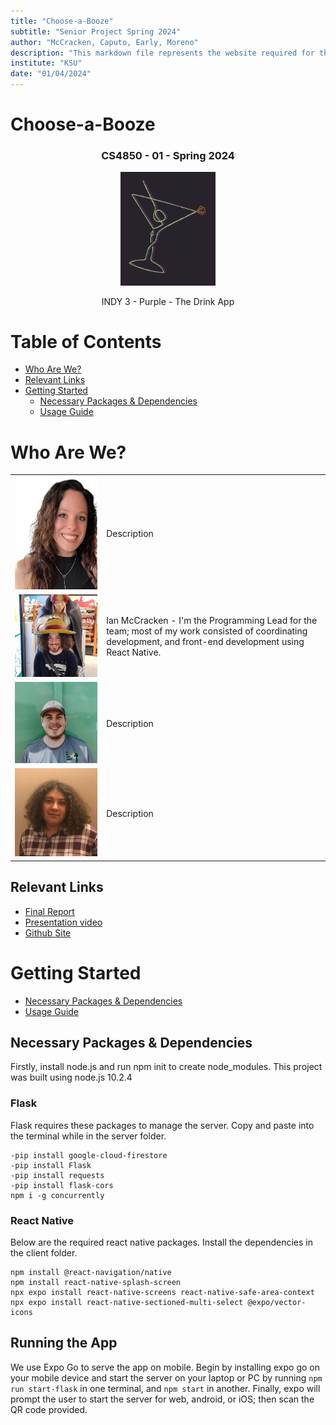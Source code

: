 ```yaml
---
title: "Choose-a-Booze"
subtitle: "Senior Project Spring 2024"
author: "McCracken, Caputo, Early, Moreno"
description: "This markdown file represents the website required for the Senior Project"
institute: "KSU"
date: "01/04/2024"
---
```


# Choose-a-Booze
<h3 align='center'>
CS4850 - 01 - Spring 2024
</h3>
<p align="center">
<img src="./client/ui/assets/logo.jpg" alt="The Drink App Logo" style="width:30%; border:0;">
</p>
<p align='center'>
INDY 3 - Purple - The Drink App
</p>


# Table of Contents
* [Who Are We?](#who-are-we)
* [Relevant Links](#relevant-links)
* [Getting Started](#getting-started)
	* [Necessary Packages & Dependencies](#necessary-packages--dependencies)
	* [Usage Guide](#usage-guide)

# Who Are We?

|||
|---|---|
|![Alyssa](images/Alyssa.jpg "Alyssa")|Description|
![Ian](images/Ian.jpg "Ian")|Ian McCracken - I'm the Programming Lead for the team; most of my work consisted of coordinating development, and front-end development using React Native.|
|![Josh](images/Josh.jpg "Josh")|Description|
![Rouse](images/Rouse.jpg "Rouse")|Description|


## Relevant Links
* [Final Report](./FinalReport.pdf)
* [Presentation video](https://www.youtube.com/watch?v=dQw4w9WgXcQ&ab_channel=RickAstley)
* [Github Site](https://github.com/4850-01-Senior-Project/Choose-a-Booze)


# Getting Started
* [Necessary Packages & Dependencies](#necessary-packages--dependencies)
* [Usage Guide](#usage-guide)

## Necessary Packages & Dependencies
Firstly, install node.js and run npm init to create node_modules. This project was built using node.js 10.2.4

### Flask
Flask requires these packages to manage the server.
Copy and paste into the terminal while in the server folder.
```
-pip install google-cloud-firestore
-pip install Flask
-pip install requests
-pip install flask-cors
npm i -g concurrently
```

### React Native
Below are the required react native packages.
Install the dependencies in the client folder.
```
npm install @react-navigation/native
npm install react-native-splash-screen
npx expo install react-native-screens react-native-safe-area-context
npx expo install react-native-sectioned-multi-select @expo/vector-icons 
```

## Running the App
We use Expo Go to serve the app on mobile. Begin by installing expo go on your mobile device and start the server on your laptop or PC by running `npm run start-flask` in one terminal, and `npm start` in another. Finally, expo will prompt the user to start the server for web, android, or iOS; then scan the QR code provided.